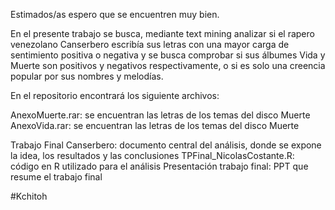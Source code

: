Estimados/as espero que se encuentren muy bien.

En el presente trabajo se busca, mediante text mining analizar si el rapero venezolano Canserbero escribía sus letras con una mayor carga de sentimiento positiva o negativa y 
se busca comprobar si sus álbumes Vida y Muerte son positivos y negativos respectivamente, o si es solo una creencia popular por sus nombres y melodías.



En el repositorio encontrará los siguiente archivos: 

AnexoMuerte.rar: se encuentran las letras de los temas del disco Muerte
AnexoVida.rar: se encuentran las letras de los temas del disco Muerte

Trabajo Final Canserbero: documento central del análisis, donde se expone la idea, los resultados y las conclusiones
TPFinal_NicolasCostante.R: código en R utilizado para el análisis
Presentación trabajo final: PPT que resume el trabajo final


#Kchitoh
